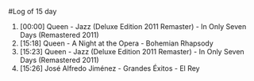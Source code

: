 #Log of 15 day

1. [00:00] Queen - Jazz (Deluxe Edition 2011 Remaster) - In Only Seven Days (Remastered 2011)
1. [15:18] Queen - A Night at the Opera - Bohemian Rhapsody
1. [15:23] Queen - Jazz (Deluxe Edition 2011 Remaster) - In Only Seven Days (Remastered 2011)
1. [15:26] José Alfredo Jiménez - Grandes Éxitos - El Rey
